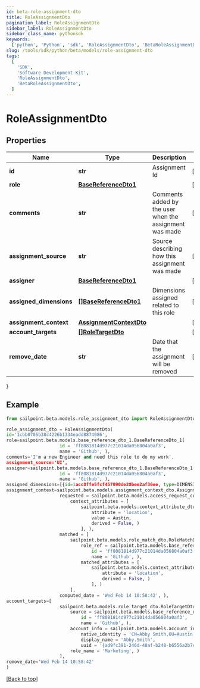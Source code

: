 ```yaml
---
id: beta-role-assignment-dto
title: RoleAssignmentDto
pagination_label: RoleAssignmentDto
sidebar_label: RoleAssignmentDto
sidebar_class_name: pythonsdk
keywords:
  ['python', 'Python', 'sdk', 'RoleAssignmentDto', 'BetaRoleAssignmentDto']
slug: /tools/sdk/python/beta/models/role-assignment-dto
tags:
  [
    'SDK',
    'Software Development Kit',
    'RoleAssignmentDto',
    'BetaRoleAssignmentDto',
  ]
---
```


# RoleAssignmentDto

## Properties

| Name | Type | Description | Notes |
| --- | --- | --- | --- |
| **id** | **str** | Assignment Id | [optional] |
| **role** | [**BaseReferenceDto1**](base-reference-dto1) |  | [optional] |
| **comments** | **str** | Comments added by the user when the assignment was made | [optional] |
| **assignment_source** | **str** | Source describing how this assignment was made | [optional] |
| **assigner** | [**BaseReferenceDto1**](base-reference-dto1) |  | [optional] |
| **assigned_dimensions** | [**[]BaseReferenceDto1**](base-reference-dto1) | Dimensions assigned related to this role | [optional] |
| **assignment_context** | [**AssignmentContextDto**](assignment-context-dto) |  | [optional] |
| **account_targets** | [**[]RoleTargetDto**](role-target-dto) |  | [optional] |
| **remove_date** | **str** | Date that the assignment will be removed | [optional] |

}

## Example

```python
from sailpoint.beta.models.role_assignment_dto import RoleAssignmentDto

role_assignment_dto = RoleAssignmentDto(
id='1cbb0705b38c4226b1334eadd8874086',
role=sailpoint.beta.models.base_reference_dto_1.BaseReferenceDto_1(
                    id = 'ff8081814d977c21014da056804a0af3',
                    name = 'Github', ),
comments='I'm a new Engineer and need this role to do my work',
assignment_source='UI',
assigner=sailpoint.beta.models.base_reference_dto_1.BaseReferenceDto_1(
                    id = 'ff8081814d977c21014da056804a0af3',
                    name = 'Github', ),
assigned_dimensions=[{id=1acc8ffe5fcf457090de28bee2af36ee, type=DIMENSION, name=Northeast region}],
assignment_context=sailpoint.beta.models.assignment_context_dto.AssignmentContextDto(
                    requested = sailpoint.beta.models.access_request_context.AccessRequestContext(
                        context_attributes = [
                            sailpoint.beta.models.context_attribute_dto.ContextAttributeDto(
                                attribute = 'location',
                                value = Austin,
                                derived = False, )
                            ], ),
                    matched = [
                        sailpoint.beta.models.role_match_dto.RoleMatchDto(
                            role_ref = sailpoint.beta.models.base_reference_dto_1.BaseReferenceDto_1(
                                id = 'ff8081814d977c21014da056804a0af3',
                                name = 'Github', ),
                            matched_attributes = [
                                sailpoint.beta.models.context_attribute_dto.ContextAttributeDto(
                                    attribute = 'location',
                                    derived = False, )
                                ], )
                        ],
                    computed_date = 'Wed Feb 14 10:58:42', ),
account_targets=[
                    sailpoint.beta.models.role_target_dto.RoleTargetDto(
                        source = sailpoint.beta.models.base_reference_dto_1.BaseReferenceDto_1(
                            id = 'ff8081814d977c21014da056804a0af3',
                            name = 'Github', ),
                        account_info = sailpoint.beta.models.account_info_dto.AccountInfoDto(
                            native_identity = 'CN=Abby Smith,OU=Austin,OU=Americas,OU=Demo,DC=seri,DC=acme,DC=com',
                            display_name = 'Abby.Smith',
                            uuid = '{ad9fc391-246d-40af-b248-b6556a2b7c01}', ),
                        role_name = 'Marketing', )
                    ],
remove_date='Wed Feb 14 10:58:42'
)

```

[[Back to top]](#)
